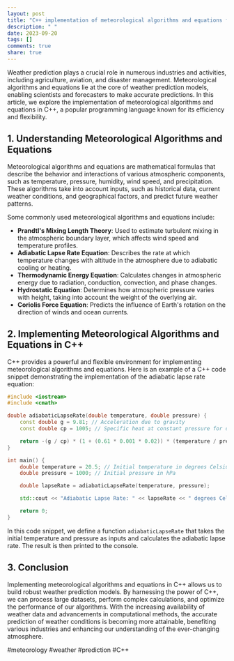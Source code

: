 ```yaml
---
layout: post
title: "C++ implementation of meteorological algorithms and equations for weather prediction"
description: " "
date: 2023-09-20
tags: []
comments: true
share: true
---
```


Weather prediction plays a crucial role in numerous industries and activities, including agriculture, aviation, and disaster management. Meteorological algorithms and equations lie at the core of weather prediction models, enabling scientists and forecasters to make accurate predictions. In this article, we explore the implementation of meteorological algorithms and equations in C++, a popular programming language known for its efficiency and flexibility.

## 1. Understanding Meteorological Algorithms and Equations

Meteorological algorithms and equations are mathematical formulas that describe the behavior and interactions of various atmospheric components, such as temperature, pressure, humidity, wind speed, and precipitation. These algorithms take into account inputs, such as historical data, current weather conditions, and geographical factors, and predict future weather patterns.

Some commonly used meteorological algorithms and equations include:

- **Prandtl's Mixing Length Theory**: Used to estimate turbulent mixing in the atmospheric boundary layer, which affects wind speed and temperature profiles.
- **Adiabatic Lapse Rate Equation**: Describes the rate at which temperature changes with altitude in the atmosphere due to adiabatic cooling or heating.
- **Thermodynamic Energy Equation**: Calculates changes in atmospheric energy due to radiation, conduction, convection, and phase changes.
- **Hydrostatic Equation**: Determines how atmospheric pressure varies with height, taking into account the weight of the overlying air.
- **Coriolis Force Equation**: Predicts the influence of Earth's rotation on the direction of winds and ocean currents.

## 2. Implementing Meteorological Algorithms and Equations in C++

C++ provides a powerful and flexible environment for implementing meteorological algorithms and equations. Here is an example of a C++ code snippet demonstrating the implementation of the adiabatic lapse rate equation:

```cpp
#include <iostream>
#include <cmath>

double adiabaticLapseRate(double temperature, double pressure) {
    const double g = 9.81; // Acceleration due to gravity
    const double cp = 1005; // Specific heat at constant pressure for dry air

    return -(g / cp) * (1 + (0.61 * 0.001 * 0.02)) * (temperature / pressure);
}

int main() {
    double temperature = 20.5; // Initial temperature in degrees Celsius
    double pressure = 1000; // Initial pressure in hPa

    double lapseRate = adiabaticLapseRate(temperature, pressure);

    std::cout << "Adiabatic Lapse Rate: " << lapseRate << " degrees Celsius per meter\n";

    return 0;
}
```

In this code snippet, we define a function `adiabaticLapseRate` that takes the initial temperature and pressure as inputs and calculates the adiabatic lapse rate. The result is then printed to the console.

## 3. Conclusion

Implementing meteorological algorithms and equations in C++ allows us to build robust weather prediction models. By harnessing the power of C++, we can process large datasets, perform complex calculations, and optimize the performance of our algorithms. With the increasing availability of weather data and advancements in computational methods, the accurate prediction of weather conditions is becoming more attainable, benefiting various industries and enhancing our understanding of the ever-changing atmosphere.

#meteorology #weather #prediction #C++